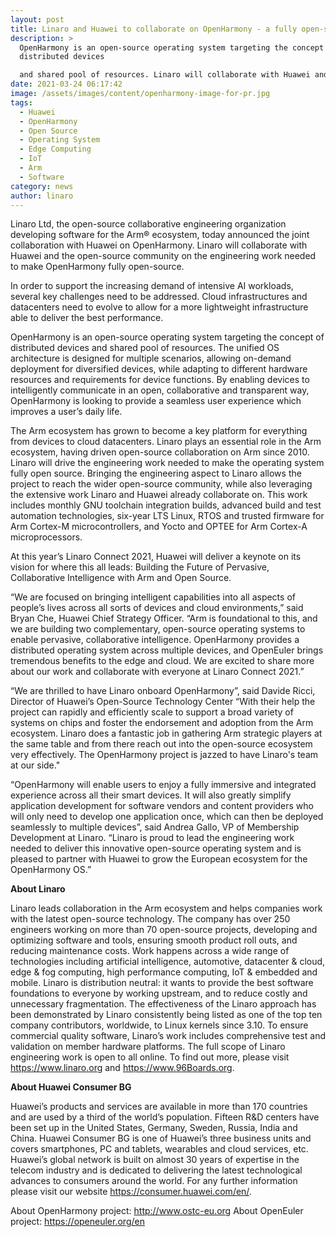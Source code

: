 ```yaml
---
layout: post
title: Linaro and Huawei to collaborate on OpenHarmony - a fully open-source OS
description: >
  OpenHarmony is an open-source operating system targeting the concept of
  distributed devices 

  and shared pool of resources. Linaro will collaborate with Huawei and the open-source community on the engineering work needed to make OpenHarmony fully open-source.
date: 2021-03-24 06:17:42
image: /assets/images/content/openharmony-image-for-pr.jpg
tags:
  - Huawei
  - OpenHarmony
  - Open Source
  - Operating System
  - Edge Computing
  - IoT
  - Arm
  - Software
category: news
author: linaro
---
```

Linaro Ltd, the open-source collaborative engineering organization developing software for the Arm® ecosystem, today announced the joint collaboration with Huawei on OpenHarmony. Linaro will collaborate with Huawei and the open-source community on the engineering work needed to make OpenHarmony fully open-source.

In order to support the increasing demand of intensive AI workloads, several key challenges need to be addressed. Cloud infrastructures and datacenters need to evolve to allow for a more lightweight infrastructure able to deliver the best performance. 

OpenHarmony is an open-source operating system targeting the concept of distributed devices and shared pool of resources. The unified OS architecture is designed for multiple scenarios, allowing on-demand deployment for diversified devices, while adapting to different hardware resources and requirements for device functions. By enabling devices to intelligently communicate in an open, collaborative and transparent way, OpenHarmony is looking to provide a seamless user experience which improves a user’s daily life. 

The Arm ecosystem has grown to become a key platform for everything from devices to cloud datacenters. Linaro plays an essential role in the Arm ecosystem, having driven open-source collaboration on Arm since 2010. Linaro will drive the engineering work needed to make the operating system fully open source. Bringing the engineering aspect to Linaro allows the project to reach the wider open-source community, while also leveraging the extensive work Linaro and Huawei already collaborate on. This work includes monthly GNU toolchain integration builds, 
advanced build and test automation technologies, six-year LTS Linux, RTOS and trusted firmware for Arm Cortex-M microcontrollers, and Yocto and OPTEE for Arm Cortex-A microprocessors.

At this year’s Linaro Connect 2021, Huawei will deliver a keynote on its vision for where this all leads: Building the Future of Pervasive, Collaborative Intelligence with Arm and Open Source.

“We are focused on bringing intelligent capabilities into all aspects of people’s lives across all sorts of devices and cloud environments,” said Bryan Che, Huawei Chief Strategy Officer. “Arm is foundational to this, and we are building two complementary, open-source operating systems to enable pervasive, collaborative intelligence. OpenHarmony provides a distributed operating system across multiple devices, and OpenEuler brings tremendous benefits to the edge and cloud. We are excited to share more about our work and collaborate with everyone at Linaro Connect 2021.”

“We are thrilled to have Linaro onboard OpenHarmony”, said Davide Ricci, Director of Huawei’s Open-Source Technology Center “With their help the project can rapidly and efficiently scale to support a broad variety of systems on chips and foster the endorsement and adoption from the Arm ecosystem. Linaro does a fantastic job in gathering Arm strategic players at the same table and from there reach out into the open-source ecosystem very effectively. The OpenHarmony project is jazzed to have Linaro's team at our side." 

“OpenHarmony will enable users to enjoy a fully immersive and integrated experience across all their smart devices. It will also greatly simplify application development for software vendors and content providers who will only need to develop one application once, which can then be deployed seamlessly to multiple devices”, said Andrea Gallo, VP of Membership Development at Linaro. “Linaro is proud to lead the engineering work needed to deliver this innovative open-source operating system and is pleased to partner with Huawei to grow the European 
ecosystem for the OpenHarmony OS.”

**About Linaro** 

Linaro leads collaboration in the Arm ecosystem and helps companies work with the latest open-source technology. The company has over 250 engineers working on more than 70 open-source projects, developing and optimizing software and tools, ensuring smooth product roll outs, and reducing maintenance costs. Work happens across a wide range of technologies including artificial intelligence, automotive, datacenter & cloud, edge & fog computing, high performance computing, IoT & embedded and mobile. Linaro is distribution neutral: it wants to provide the best software foundations to everyone by working upstream, and to reduce costly and unnecessary fragmentation. The effectiveness of the Linaro approach has been demonstrated by Linaro consistently being listed as one of the top ten company contributors, worldwide, to Linux kernels since 3.10. To ensure commercial quality software, Linaro’s work includes comprehensive test and validation on member hardware platforms. The full scope of Linaro engineering work is open to all online. To find out more, please visit <https://www.linaro.org> and <https://www.96Boards.org>.

**About Huawei Consumer BG**

Huawei’s products and services are available in more than 170 countries and are used by a third of the world’s population. Fifteen R&D centers have been set up in the United States, Germany, Sweden, Russia, India and China. Huawei Consumer BG is one of Huawei’s three business units and covers smartphones, PC and tablets, wearables and cloud services, etc. Huawei’s global network is built on almost 30 years of expertise in the telecom industry and is dedicated to delivering the latest technological advances to consumers around the world. For any further information please visit our website <https://consumer.huawei.com/en/>.

About OpenHarmony project: <http://www.ostc-eu.org>
About OpenEuler project: <https://openeuler.org/en>
